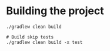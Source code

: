 # Building the project

```shell
./gradlew clean build

# Build skip tests
./gradlew clean build -x test
```
